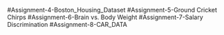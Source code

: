 #Assignment-4-Boston_Housing_Dataset
#Assignment-5-Ground Cricket Chirps
#Assignment-6-Brain vs. Body Weight
#Assignment-7-Salary Discrimination
#Assignment-8-CAR_DATA
